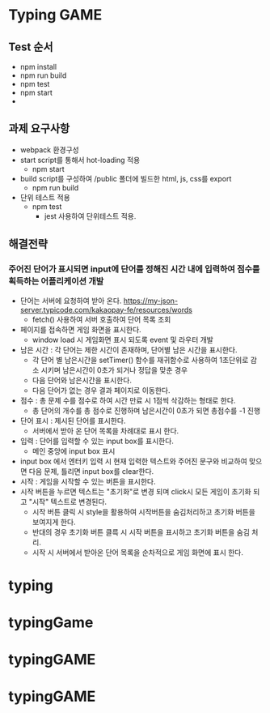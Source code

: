 # Typing GAME

## Test 순서
+ npm install
+ npm run build
+ npm test
+ npm start
+ 
## 과제 요구사항
+ webpack 환경구성
+ start script를 통해서 hot-loading 적용
    + npm start
+ build script를 구성하여 /public 폴더에 빌드한 html, js, css를 export
    + npm run build
+ 단위 테스트 적용
    + npm test
        + jest 사용하여 단위테스트 적용.
## 해결전략
### 주어진 단어가 표시되면 input에 단어를 정해진 시간 내에 입력하여 점수를 획득하는 어플리케이션 개발
+ 단어는 서버에 요청하여 받아 온다. https://my-json-server.typicode.com/kakaopay-fe/resources/words
    + fetch() 사용하여 서버 호출하여 단어 목록 조회
+ 페이지를 접속하면 게임 화면을 표시한다.
    + window load 시 게임화면 표시 되도록 event 및 라우터 개발 
+ 남은 시간 : 각 단어는 제한 시간이 존재하며, 단어별 남은 시간을 표시한다.
    + 각 단어 별 남은시간을 setTimer() 함수를 재귀함수로 사용하여 1초단위로 감소 시키며 남은시간이 0초가 되거나 정답을 맞춘 경우
    + 다음 단어와 남은시간을 표시한다.
    + 다음 단어가 없는 경우 결과 페이지로 이동한다.
+ 점수 : 총 문제 수를 점수로 하여 시간 만료 시 1점씩 삭감하는 형태로 한다.
    + 총 단어의 개수를 총 점수로 진행하며 남은시간이 0초가 되면 총점수를 -1 진행
+ 단어 표시 : 제시된 단어를 표시한다.
    + 서버에서 받아 온 단어 목록을 차례대로 표시 한다. 
+ 입력 : 단어를 입력할 수 있는 input box를 표시한다.
    + 메인 중앙에 input box 표시 
+ input box 에서 엔터키 입력 시 현재 입력한 텍스트와 주어진 문구와 비교하여 맞으면 다음 문제, 틀리면 input box를 clear한다.
+ 시작 : 게임을 시작할 수 있는 버튼을 표시한다.
+ 시작 버튼을 누르면 텍스트는 "초기화"로 변경 되며 click시 모든 게임이 초기화 되고 "시작" 텍스트로 변경된다.
    + 시작 버튼 클릭 시 style을 활용하여 시작버튼을 숨김처리하고 초기화 버튼을 보여지게 한다.
    + 반대의 경우 초기화 버튼 클륵 시 시작 버튼을 표시하고 초기화 버튼을 숨김 처리.
    + 시작 시 서버에서 받아온 단어 목록을 순차적으로 게임 화면에 표시 한다.
# typing

# typingGame

# typingGAME

# typingGAME

